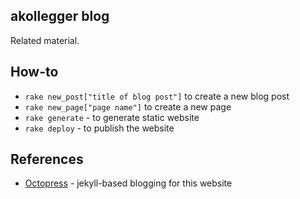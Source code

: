 ## akollegger blog

Related material. 

## How-to

* `rake new_post["title of blog post"]` to create a new blog post
* `rake new_page["page name"]` to create a new page
* `rake generate` - to generate static website
* `rake deploy` - to publish the website

## References

* [Octopress](http://octopress.org) - jekyll-based blogging for this website

